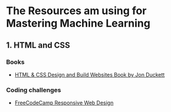 # The Resources am using for Mastering Machine Learning

## 1. HTML and CSS

### Books
* [HTML & CSS Design and Build Websites Book by Jon Duckett](https://www.amazon.com/HTML-CSS-Design-Build-Websites/dp/1118008189)

### Coding challenges
* [FreeCodeCamp Responsive Web Design](https://www.freecodecamp.org/learn/2022/responsive-web-design/)